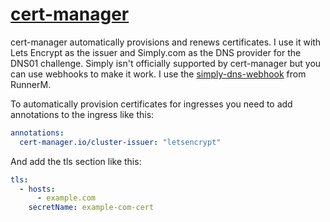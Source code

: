 # [cert-manager](https://cert-manager.io/docs/)

cert-manager automatically provisions and renews certificates. I use it with Lets Encrypt as the issuer and Simply.com as the DNS provider for the DNS01 challenge. Simply isn't officially supported by cert-manager but you can use webhooks to make it work. I use the [simply-dns-webhook](https://github.com/RunnerM/simply-dns-webhook) from RunnerM.

To automatically provision certificates for ingresses you need to add annotations to the ingress like this:

```yaml
annotations:
  cert-manager.io/cluster-issuer: "letsencrypt"
```

And add the tls section like this:

```yaml
tls:
  - hosts:
      - example.com
    secretName: example-com-cert
```
